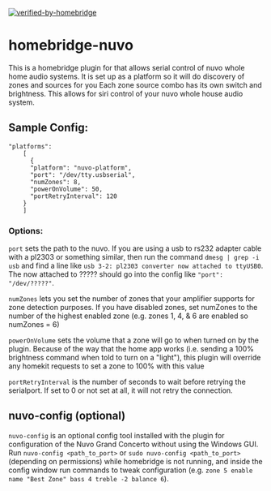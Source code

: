 [![verified-by-homebridge](https://badgen.net/badge/homebridge/verified/purple)](https://github.com/homebridge/homebridge/wiki/Verified-Plugins)
# homebridge-nuvo
This is a homebridge plugin for that allows serial control of nuvo whole home audio systems.
It is set up as a platform so it will do discovery of zones and sources for you
Each zone source combo has its own switch and brightness.
This allows for siri control of your nuvo whole house audio system.

## Sample Config:
```
"platforms":
    [
      {
      "platform": "nuvo-platform",
      "port": "/dev/tty.usbserial",
      "numZones": 8,
      "powerOnVolume": 50,
      "portRetryInterval": 120
    }
    ]
```
### Options:
`port` sets the path to the nuvo.
If you are using a usb to rs232 adapter cable with a pl2303 or something similar, then run the command ```dmesg | grep -i usb``` and find a line like ```usb 3-2: pl2303 converter now attached to ttyUSB0```. The now attached to ????? should go into the config like ```"port": "/dev/?????"```.

`numZones` lets you set the number of zones that your amplifier supports for zone detection purposes. If you have disabled zones, set numZones to the number of the highest enabled zone (e.g. zones 1, 4, & 6 are enabled so numZones = 6)

`powerOnVolume` sets the volume that a zone will go to when turned on by the plugin.
Because of the way that the home app works (i.e. sending a 100% brightness command when told to turn on a "light"), this plugin will override any homekit requests to set a zone to 100% with this value

`portRetryInterval` is the number of seconds to wait before retrying the serialport. If set to 0 or not set at all, it will not retry the connection.

## nuvo-config (optional)
`nuvo-config` is an optional config tool installed with the plugin for configuration of the Nuvo Grand Concerto without using the Windows GUI. Run `nuvo-config <path_to_port>` or `sudo nuvo-config <path_to_port>` (depending on permissions) while homebridge is not running, and inside the config window run commands to tweak configuration (e.g. `zone 5 enable name "Best Zone" bass 4 treble -2 balance 6`).
